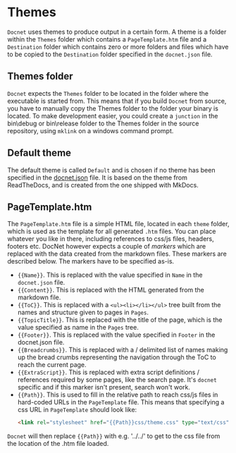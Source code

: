 Themes
======

`Docnet` uses themes to produce output in a certain form. A theme is a folder within the `Themes` folder which contains a `PageTemplate.htm` file and a `Destination` folder which contains zero or more folders and files which have to be copied to the `Destination` folder specified in the `docnet.json` file. 

## Themes folder
`Docnet` expects the `Themes` folder to be located in the folder where the executable is started from. This means that if you build `Docnet` from source, you have to manually copy the Themes folder to the folder your binary is located. To make development easier, you could create a `junction` in the bin\debug or bin\release folder to the Themes folder in the source repository, using `mklink` on a windows command prompt.

## Default theme
The default theme is called `Default` and is chosen if no theme has been specified in the [docnet.json](docnetjson.htm) file. It is based on the theme from ReadTheDocs, and is created from the one shipped with MkDocs.

## PageTemplate.htm
The `PageTemplate.htm` file is a simple HTML file, located in each `theme` folder, which is used as the template for all generated `.htm` files. You can place whatever you like in there, including references to css/js files, headers, footers etc. DocNet however expects a couple of *markers* which are replaced with the data created from the markdown files. These markers are described below. The markers have to be specified as-is.

* `{{Name}}`. This is replaced with the value specified in `Name` in the `docnet.json` file.
* `{{Content}}`. This is replaced with the HTML generated from the markdown file. 
* `{{ToC}}`. This is replaced with a `<ul><li></li></ul>` tree built from the names and structure given to pages in `Pages`.
* `{{TopicTitle}}`. This is replaced with the title of the page, which is the value specified as name in the `Pages` tree. 
* `{{Footer}}`. This is replaced with the value specified in `Footer` in the docnet.json file. 
* `{{Breadcrumbs}}`. This is replaced with a / delimited list of names making up the bread crumbs representing the navigation through the ToC to reach the current page. 
* `{{ExtraScript}}`. This is replaced with extra script definitions / references required by some pages, like the search page. It's `docnet` specific and if this marker isn't present, search won't work.
* `{{Path}}`. This is used to fill in the relative path to reach css/js files in hard-coded URLs in the `PageTemplate` file. This means that specifying a css URL in `PageTemplate` should look like:
    ```HTML
    <link rel="stylesheet" href="{{Path}}css/theme.css" type="text/css" />
    ```
`Docnet` will then replace `{{Path}}` with e.g. '../../' to get to the css file from the location of the .htm file loaded.

